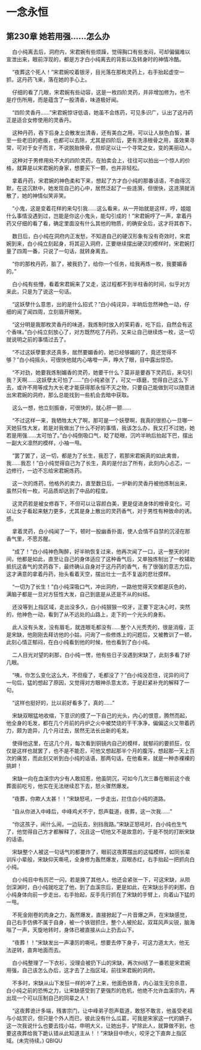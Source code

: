 # 一念永恒 
 ## 第230章 她若用强……怎么办
     白小纯离去后，洞府内，宋君婉有些烦躁，觉得胸口有些发闷，可却偏偏难以宣泄出来，眼前浮现的，都是方才白小纯离去的背影以及转身时的神情冷酷。

    “夜葬这个死人！”宋君婉咬着银牙，目光落在那枚灵药上，右手抬起虚空一抓，这丹药飞来，落在她的手心上。

    仔细的看了几眼，宋君婉有些动容，这是一枚四阶灵药，并非增加修为，也不是疗伤所用，而是蕴含了一股清香，味道极好闻。

    “四阶灵香丹……”宋君婉惊讶低语，她虽不会炼药，可见多识广，认出了这丹药正是适合女修使用的灵香丹。

    这种丹药，吞下后身上会散发出清香，还有美白之用，可以让人肤色白皙，甚至一些老旧的疤痕，也都可以去除，尤其是四阶后，更有洗涤根骨之用，虽效果寻常，可对于女子而言，不说脱胎换骨，但却足以让一个寻常之女，变的美丽动人。

    这种对于男修用处不大的四阶灵药，在拍卖会上，往往可以拍出一个惊人的价格，就算是以宋君婉的身家，想要买下一颗，也并非轻松。

    拿着丹药，宋君婉的神色柔和下来，想起了方才白小纯的那番话语，不由得沉默，在这沉默中，她发现自己的心中，居然泛起了一些涟漪，但很快，这涟漪就消散了，她的神情似笑非笑。

    “小鬼，这是变着花样的来勾引我……这么看来，从一开始就是这样，哼，姐姐什么事情没遇到过，岂能是你这小鬼头，能勾引成的！”宋君婉哼了一声，拿着丹药又仔细的看了看，确定里面没有什么其他的物质，的确安全后，这才将其吞下。

    数日后，白小纯在洞府内正发愁，不知道自己的硬汉形象有没有奇效时，宋君婉到来，白小纯立刻起身，将其迎入洞府，正要继续摆出硬汉的模样时，宋君婉打量了四周一番，只说了一句话，就转身离去。

    “你的那枚丹药，脏了，被我扔了，给你一个任务，给我再炼一枚，我要媚香的。”

    白小纯有些懵，看着宋君婉来了又走，这过程都不到半柱香的时间，似乎对方来此，只是为了说这一句话。

    “这妖孽什么意思，出的是什么招式？”白小纯诧异，半晌后忽然神色一动，仔细的闻了闻四周，立刻眉开眼笑。

    “这分明是我那枚灵香丹的味道，我炼制时放入的茉莉香，吃下后，自然会有这个香味。”白小纯立刻放心了，对方既然吃了丹药，又来让自己继续炼一枚，这一切就说明之前的事情过去了。

    “不过这妖孽要求还真多，居然要媚香的，她已经够媚的了，竟还觉得不够？”白小纯摇头，可很快他就内心咯噔一声，睁大了眼，目中露出惊恐。

    “不对劲，她要我炼制媚香的灵药，她要干什么？莫非是要吞下灵药后，来勾引我？天啊……这妖孽太可怕了……”白小纯紧张了，可又一琢磨，觉得自己这么下去，或许不用等成为大长老才能获得那永恒不灭之物，只要自己能做到可以随意进出宋君婉的洞府，那么总能找到一些机会去暗中获取。

    这么一想，他立刻振奋，可很快的，就心肝一颤……

    “不过这样一来，我牺牲太大了啊，那可是一个妖孽啊，我真的很担心一旦哪一天她狂性大发，若是对我做出了什么不好的事情，我该怎么办，我又打不过她，她若是用强……太可怕了。”白小纯倒吸口气，眨了眨眼，沉吟半晌后抬起下巴，摆出一副大义凛然的模样，小袖一甩。

    “罢了罢了，这一切，都是为了长生，我忍了，若那宋君婉真的如此禽兽，我……我忍！”白小纯觉得自己为了长生，真的是付出了所有，此刻内心忐忑，一边修行，一边不忘给宋君婉炼药。

    这一次的炼药，他格外的卖力，直至数日后，一炉新的灵香丹被他炼制出来，虽然只有一枚，可品质却达到了中品的程度。

    这灵药若是被女修吞下，不但可以让容颜白美，更是促进身体的根骨变化，可以让女子看起来魅力更多，尤其是身上散出的灵药香气，对于男性有种致命的诱。惑。

    拿着灵药，白小纯闻了一下，顿时一股幽香扑面，使人会情不自禁的沉浸在那香气里，不愿苏醒。

    “成了！”白小纯神色陶醉，好半晌恢复过来，他再次闻了一口，这一整天的时间，他都是如此，直至让自己的身体适应了这种香气后，又单独炼制出了一枚辅助抵抗这香气的灵药吞下，最终确认自身对于这丹药的香气，有了很强的意志力后，这才满意的拿着丹药，抬头看着天空，摆出壮士一去不复返的悲壮摸样。

    “一切为了长生！”白小纯深吸口气，冲出洞府，一路他觉得天空都是灰色的，满脑子都是一旦对方狂性大发，自己到底是从还是不从的纠结。

    还没等到上指区域，走出没多久，白小纯狠狠一咬牙，正要下定决心时，突然的，他神色一动，看到了从不远处的山路上，走下的一个光头的身影。

    此人没有头发，没有眉毛，就连眼毛都没有……整个人光秃秃的，很是消瘦，正是宋缺，他刚刚去拜访他的小姑，问询了一些修炼上的问题后，又被教训了一顿，此刻心情正郁闷，在白小纯看到他的时候，他也看到了白小纯。

    二人目光对望的刹那，白小纯一愣，他有些日子没遇到宋缺了，此刻多看了好几眼。

    “咦，你怎么变化这么大，不但瘦了，毛都没了？”白小纯没忍住，诧异的问了一句后，猛的想起了原因，又觉得对方眼神杀意太浓，于是赶紧补充的解释了一句。

    “这样也挺好的，比以前好看多了，真的……”

    宋缺双眼猛地收缩，下意识的摸了一下自己的光头，内心的恨意，腾然而起，他全身的毛发，都在几个月前的丹炉之火中被焚烧的干干净净，偏偏这火又带着药力，颇为诡异，几个月过去，居然无法长出新的毛发。

    使得他这里，在这几个月，每次看到铜镜内自己的模样，就郁闷的要抓狂，仅仅是这样也就罢了，也不是不能忍，可他又想起那半个月的腹泻，想起那一天上百次的痛苦，而此刻又听到白小纯的话语，那两句话，在他看来，就是一种赤裸裸的挑衅！

    宋缺一向在血溪宗内少有人敢招惹，他虽阴沉，可如今几次三番在眼前这个夜葬面前吃亏，他实在无法继续忍下去，怒火骤然爆发。

    “夜葬，你欺人太甚！！”宋缺怒吼，一步走出，拦住白小纯的道路。

    “自从你进入中峰后，中峰鸡犬不宁，怨声载道，夜葬，这一次我……”

    “你这孩子，闹什么闹，一边玩去，别挡我路。”宋缺正怒吼时，白小纯也生气了，他觉得自己方才都解释了，况且这一切他又不是故意的，于是不悦的打断宋缺的话语。

    宋缺整个人被这一句话气的都要炸了，眼前这夜葬摆出的这幅模样，如同长辈训斥小辈般，宋缺仰天嘶吼，全身修为轰然爆发，双眼赤红，右手抬起一把抓向白小纯。

    白小纯目中有厉芒一闪，若是换了其他人，他还会紧张一下，可这宋缺，从陨剑深渊时，白小纯就吃定了他，到了血溪宗后，更是如此，在宋缺出手的刹那，白小纯身体向前一步走出，右手抬起，反手先行抓在了宋缺的手臂上，向着山下猛的一甩。

    不死金刚卷的肉身之力，轰然爆发，直接掀起了一片音爆之声，在宋缺感觉，自己右手仿佛不属于自身，被一个铁钳抓住，整个人被抡起，双耳风声尖锐，脑海嗡了一声，天旋地转时，身体已被直接从山上扔去山下。

    “夜葬！！”宋缺发出一声凄厉的嘶吼，想要去停下身子，可这力道太大，他无法逆转，直奔地面而去。

    白小纯整理了一下衣衫，没理会被扔下山的宋缺，再次纠结了一番若是宋君婉用强，自己该怎么办后，这才去了上指区域，前往宋君婉的洞府。

    不多时，宋缺从山下发狂一样的冲了上来，他面色铁青，内心滋生无穷杀意，白小纯之前的恐怖之力，让宋缺感受到了更强烈的危机，他绝不允许血溪宗内，再出现一个可以压制自己的同辈之人！

    “这夜葬诡计多端，残害宗门，让中峰弟子怨声载道，敢怒不敢言，他虽受老祖与小姑赏识，但只是个外人而已，彼此没有什么瓜葛，可我是宋家这一代的嫡子，这一次我说什么也要去找小姑，申明大义，让她出手，铲除此人，就算做不到，也要这夜葬给我下跪认错从此知道主从！！”宋缺目中喷火，咬牙之下直奔上指区域。(未完待续。) 
QBIQU